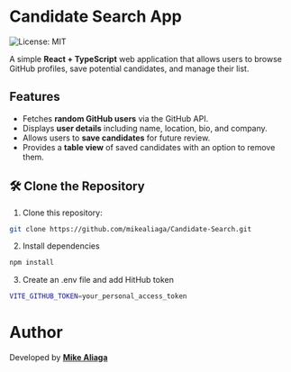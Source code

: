 # Candidate Search App

![License: MIT](https://img.shields.io/badge/License-MIT-blue.svg)

A simple **React + TypeScript** web application that allows users to browse GitHub profiles, save potential candidates, and manage their list.



## Features
- Fetches **random GitHub users** via the GitHub API.
- Displays **user details** including name, location, bio, and company.
- Allows users to **save candidates** for future review.
- Provides a **table view** of saved candidates with an option to remove them.



## 🛠️ Clone the Repository

1. Clone this repository:
```sh
git clone https://github.com/mikealiaga/Candidate-Search.git
```
2. Install dependencies
```sh
npm install
```
3. Create an .env file and add HitHub token
```sh
VITE_GITHUB_TOKEN=your_personal_access_token
```



# Author
Developed by **[Mike Aliaga](https://github.com/mikealiaga/)**